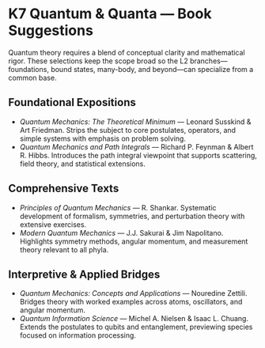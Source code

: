 # K7 Quantum & Quanta — Book Suggestions

Quantum theory requires a blend of conceptual clarity and mathematical rigor. These selections keep the scope broad so the L2 branches—foundations, bound states, many-body, and beyond—can specialize from a common base.

## Foundational Expositions
- *Quantum Mechanics: The Theoretical Minimum* — Leonard Susskind & Art Friedman. Strips the subject to core postulates, operators, and simple systems with emphasis on problem solving.
- *Quantum Mechanics and Path Integrals* — Richard P. Feynman & Albert R. Hibbs. Introduces the path integral viewpoint that supports scattering, field theory, and statistical extensions.

## Comprehensive Texts
- *Principles of Quantum Mechanics* — R. Shankar. Systematic development of formalism, symmetries, and perturbation theory with extensive exercises.
- *Modern Quantum Mechanics* — J.J. Sakurai & Jim Napolitano. Highlights symmetry methods, angular momentum, and measurement theory relevant to all phyla.

## Interpretive & Applied Bridges
- *Quantum Mechanics: Concepts and Applications* — Nouredine Zettili. Bridges theory with worked examples across atoms, oscillators, and angular momentum.
- *Quantum Information Science* — Michel A. Nielsen & Isaac L. Chuang. Extends the postulates to qubits and entanglement, previewing species focused on information processing.
